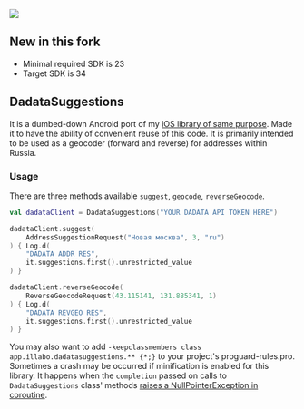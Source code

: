 [![](https://jitpack.io/v/illabo/DadataSuggestions.svg)](https://jitpack.io/#illabo/DadataSuggestions)

## New in this fork

- Minimal required SDK is 23
- Target SDK is 34

## DadataSuggestions

It is a dumbed-down Android port of my [iOS library of same purpose](https://github.com/illabo/IIDadata). Made it to have the ability of convenient reuse of this code.
It is primarily intended to be used as a geocoder (forward and reverse) for addresses within Russia.

### Usage

There are three methods available `suggest`, `geocode`, `reverseGeocode`.

```Kotlin
val dadataClient = DadataSuggestions("YOUR DADATA API TOKEN HERE")

dadataClient.suggest(
    AddressSuggestionRequest("Новая москва", 3, "ru")
) { Log.d(
    "DADATA ADDR RES",
    it.suggestions.first().unrestricted_value
) }

dadataClient.reverseGeocode(
    ReverseGeocodeRequest(43.115141, 131.885341, 1)
) { Log.d(
    "DADATA REVGEO RES",
    it.suggestions.first().unrestricted_value
) }
```

You may also want to add `-keepclassmembers class app.illabo.dadatasuggestions.** {*;}` to your project's proguard-rules.pro. Sometimes a crash may be occurred if minification is enabled for this library. It happens when the `completion` passed on calls to `DadataSuggestions` class' methods [raises a NullPointerException in coroutine](https://github.com/Kotlin/kotlinx.coroutines/issues/910).
